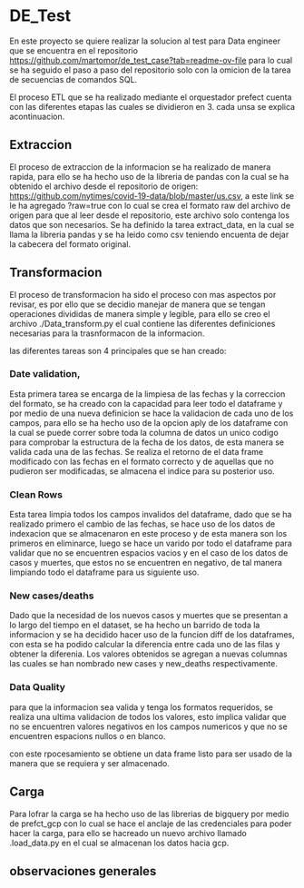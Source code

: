 # DE_Test

En este proyecto se quiere realizar la solucion al test para Data engineer que se encuentra en el repositorio https://github.com/martomor/de_test_case?tab=readme-ov-file para lo cual se ha seguido el paso a paso del repositorio solo con la omicion de la tarea de secuencias de comandos SQL. 

El proceso ETL que se ha realizado mediante el orquestador prefect cuenta con las diferentes etapas las cuales se dividieron en 3. cada unsa se explica acontinuacion.

## Extraccion 
El proceso de extraccion de la informacion se ha realizado de manera rapida, para ello se ha hecho uso de la libreria de pandas con la cual se ha obtenido el archivo desde el repositorio de origen: https://github.com/nytimes/covid-19-data/blob/master/us.csv, a este link se le ha agregado ?raw=true con lo cual se crea el formato raw del archivo de origen para que al leer desde el repositorio, este archivo solo contenga los datos que son necesarios.
Se ha definido la tarea extract_data, en la cual se llama la libreria pandas y se ha leido como csv teniendo encuenta de dejar la cabecera del formato original.

## Transformacion
El proceso de transformacion ha sido el proceso con mas aspectos por revisar, es por ello que se decidio manejar de manera que se tengan operaciones divididas de manera simple y legible, para ello se creo el archivo ./Data_transform.py el cual contiene las diferentes definiciones necesarias para la trasnformacon de la informacion.

las diferentes tareas son 4 principales que se han creado: 
### Date validation, 
Esta primera tarea se encarga de la limpiesa de las fechas y la correccion del formato, se ha creado con la capacidad para leer todo el dataframe y por medio de una nueva definicion se hace la validacion  de cada uno de los campos, para ello se ha hecho uso de la opcion aply de los dataframe con la cual se puede correr sobre toda la columna de datos un unico codigo para comprobar la estructura de la fecha de los datos, de esta manera se valida cada una de las fechas. Se realiza el retorno de el data frame modificado con las fechas en el formato correcto y de aquellas que no pudieron ser modificadas, se almacena el indice para su posterior uso.

### Clean Rows

Esta tarea limpia todos los campos invalidos del dataframe, dado que se ha realizado primero el cambio de las fechas, se hace uso de los datos de indexacion que se almacenaron en este proceso y de esta manera son los primeros en eliminarce, luego se hace un varido por todo el dataframe para validar que no se encuentren espacios vacios y en el caso de los datos de casos y muertes, que estos no se encuentren en negativo, de tal manera limpiando todo el dataframe para us siguiente uso.

### New cases/deaths 
Dado que la necesidad de los nuevos casos y muertes que se presentan a lo largo del tiempo en el dataset, se ha hecho un barrido de toda la informacion y se ha decidido hacer uso de la funcion diff de los dataframes, con esta se ha podido calcular la diferencia entre cada uno de las filas y obtener la diferenia. Los valores obtenidos se agregan a nuevas columnas las cuales se han nombrado new cases y new_deaths respectivamente.

### Data Quality

para que la informacion sea valida y tenga los formatos requeridos, se realiza una ultima validacion de todos los valores, esto implica validar que no se encuentren valores negativos en los campos numericos y que no se encuentren espacions nullos o en blanco. 


con este rpocesamiento se obtiene un data frame listo para ser usado de la manera que se requiera y ser almacenado.

## Carga 

Para lofrar la carga se ha hecho uso de las librerias de bigquery por medio de prefct_gcp con lo cual se hace el anclaje de las credenciales para poder hacer la carga, para ello se hacreado un nuevo archivo llamado .load_data.py en el cual se almacenan los datos hacia gcp.

## observaciones generales 